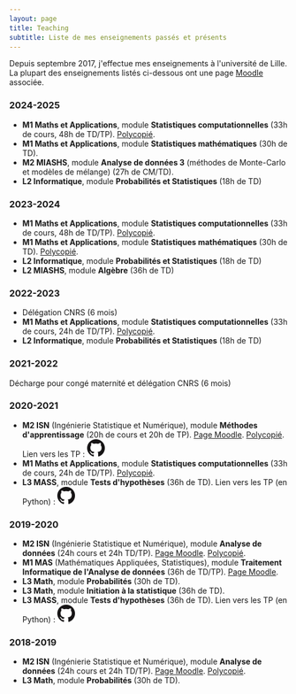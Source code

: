 ```yaml
---
layout: page
title: Teaching
subtitle: Liste de mes enseignements passés et présents
---
```



Depuis septembre 2017, j'effectue mes enseignements à l'université de Lille. La plupart des enseignements listés ci-dessous ont une page [Moodle](https://moodle.univ-lille.fr/) associée.

### 2024-2025
- **M1 Maths et Applications**, module **Statistiques computationnelles** (33h de cours, 48h de TD/TP). [Polycopié](files/Poly_StatComp.pdf).
- **M1 Maths et Applications**, module **Statistiques mathématiques** (30h de TD). 
- **M2 MIASHS**, module **Analyse de données 3** (méthodes de Monte-Carlo et modèles de mélange) (27h de CM/TD).
- **L2 Informatique**, module **Probabilités et Statistiques** (18h de TD)

### 2023-2024
- **M1 Maths et Applications**, module **Statistiques computationnelles** (33h de cours, 48h de TD/TP). [Polycopié](files/Poly_StatComp.pdf).
- **M1 Maths et Applications**, module **Statistiques mathématiques** (30h de TD). [Polycopié](files/Poly_StatComp.pdf).
- **L2 Informatique**, module **Probabilités et Statistiques** (18h de TD)
- **L2 MIASHS**, module **Algèbre** (36h de TD)

### 2022-2023
- Délégation CNRS (6 mois)
- **M1 Maths et Applications**, module **Statistiques computationnelles** (33h de cours, 24h de TD/TP). [Polycopié](files/Poly_StatComp.pdf).
- **L2 Informatique**, module **Probabilités et Statistiques** (18h de TD)

### 2021-2022
Décharge pour congé maternité et délégation CNRS (6 mois)

### 2020-2021
- **M2 ISN** (Ingénierie Statistique et Numérique), module **Méthodes d'apprentissage** (20h de cours et 20h de TP). [Page Moodle](https://moodle.univ-lille.fr/course/view.php?id=1470).
   [Polycopié](files/Poly_AD.pdf).
 Lien vers les TP : [![Github](/img/GitHub-Mark-32px.png)](https://github.com/baeyc/tp-ad-m2isn)
- **M1 Maths et Applications**, module **Statistiques computationnelles** (33h de cours, 24h de TD/TP). [Polycopié](files/Poly_StatComp.pdf).
- **L3 MASS**, module **Tests d'hypothèses** (36h de TD). Lien vers les TP (en Python) : [![Github](/img/GitHub-Mark-32px.png)](https://github.com/baeyc/tpTestsL3MASS)

### 2019-2020
- **M2 ISN** (Ingénierie Statistique et Numérique), module **Analyse de données** (24h cours et 24h TD/TP). [Page Moodle](https://moodle.univ-lille.fr/course/view.php?id=1470).
   [Polycopié](files/Poly_AD.pdf).
- **M1 MAS** (Mathématiques Appliquées, Statistiques), module **Traitement Informatique de l'Analyse de données** (36h de TD/TP). [Page Moodle](https://moodle.univ-lille.fr/course/view.php?id=9529).
- **L3 Math**, module **Probabilités** (30h de TD).
- **L3 Math**, module **Initiation à la statistique** (36h de TD).
- **L3 MASS**, module **Tests d'hypothèses** (36h de TD). Lien vers les TP (en Python) : [![Github](/img/GitHub-Mark-32px.png)](https://github.com/baeyc/tpTestsL3MASS)

### 2018-2019 
- **M2 ISN** (Ingénierie Statistique et Numérique), module **Analyse de données** (24h cours et 24h TD/TP). [Page Moodle](https://moodle.univ-lille.fr/course/view.php?id=1470). [Polycopié](files/Poly_AD.pdf).
- **L3 Math**, module **Probabilités** (30h de TD).


